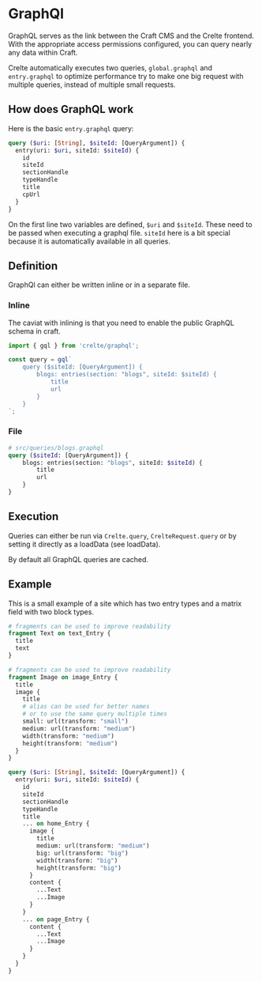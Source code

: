 # GraphQl

GraphQL serves as the link between the Craft CMS and the Crelte frontend. With the appropriate access permissions configured, you can query nearly any data within Craft.

Crelte automatically executes two queries, `global.graphql` and `entry.graphql` to optimize performance
try to make one big request with multiple queries, instead of multiple small requests.

## How does GraphQL work
Here is the basic `entry.graphql` query:

```graphql
query ($uri: [String], $siteId: [QueryArgument]) {
  entry(uri: $uri, siteId: $siteId) {
    id
    siteId
    sectionHandle
    typeHandle
    title
    cpUrl
  }
}
```

On the first line two variables are defined, `$uri` and `$siteId`. These need to be passed when
executing a graphql file. `siteId` here is a bit special because it is automatically available in all queries.

## Definition

GraphQl can either be written inline or in a separate file.

### Inline
The caviat with inlining is that you need to enable the public GraphQL schema in craft.
```ts
import { gql } from 'crelte/graphql';

const query = gql`
	query ($siteId: [QueryArgument]) {
		blogs: entries(section: "blogs", siteId: $siteId) {
			title
			url
		}
	}
`;
```

### File
```graphql
# src/queries/blogs.graphql
query ($siteId: [QueryArgument]) {
	blogs: entries(section: "blogs", siteId: $siteId) {
		title
		url
	}
}
```

## Execution

Queries can either be run via `Crelte.query`, `CrelteRequest.query` or by setting it
directly as a loadData (see loadData).

By default all GraphQL queries are cached.

## Example
This is a small example of a site which has two entry types and a matrix field with two
block types.

```graphql
# fragments can be used to improve readability
fragment Text on text_Entry {
  title
  text
}

# fragments can be used to improve readability
fragment Image on image_Entry {
  title
  image {
    title
    # alias can be used for better names
    # or to use the same query multiple times
    small: url(transform: "small")
    medium: url(transform: "medium")
    width(transform: "medium")
    height(transform: "medium")
  }
}

query ($uri: [String], $siteId: [QueryArgument]) {
  entry(uri: $uri, siteId: $siteId) {
    id
    siteId
    sectionHandle
    typeHandle
    title
    ... on home_Entry {
      image {
        title
        medium: url(transform: "medium")
        big: url(transform: "big")
        width(transform: "big")
        height(transform: "big")
      }
      content {
        ...Text
        ...Image
      }
    }
    ... on page_Entry {
      content {
        ...Text
        ...Image
      }
    }
  }
}
```
